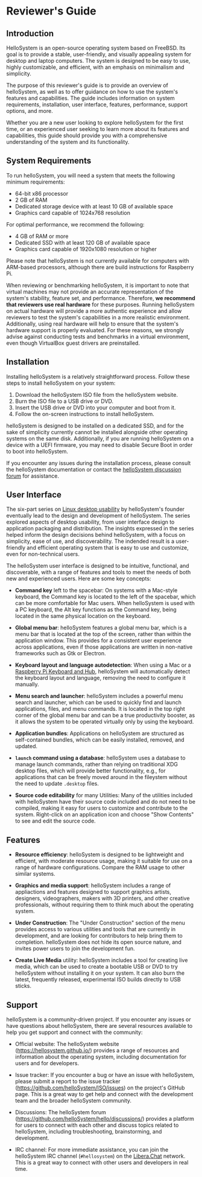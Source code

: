 # Reviewer's Guide

## Introduction
HelloSystem is an open-source operating system based on FreeBSD. Its goal is to provide a stable, user-friendly, and visually appealing system for desktop and laptop computers. The system is designed to be easy to use, highly customizable, and efficient, with an emphasis on minimalism and simplicity.

The purpose of this reviewer's guide is to provide an overview of helloSystem, as well as to offer guidance on how to use the system's features and capabilities. The guide includes information on system requirements, installation, user interface, features, performance, support options, and more.

Whether you are a new user looking to explore helloSystem for the first time, or an experienced user seeking to learn more about its features and capabilities, this guide should provide you with a comprehensive understanding of the system and its functionality.

## System Requirements

To run helloSystem, you will need a system that meets the following minimum requirements:

- 64-bit x86 processor
- 2 GB of RAM
- Dedicated storage device with at least 10 GB of available space
- Graphics card capable of 1024x768 resolution

For optimal performance, we recommend the following:

- 4 GB of RAM or more
- Dedicated SSD with at least 120 GB of available space
- Graphics card capable of 1920x1080 resolution or higher

Please note that helloSystem is not currently available for computers with ARM-based processors, although there are build instructions for Raspberry Pi.

When reviewing or benchmarking helloSystem, it is important to note that virtual machines may not provide an accurate representation of the system's stability, feature set, and performance. Therefore, **we recommend that reviewers use real hardware** for these purposes. Running helloSystem on actual hardware will provide a more authentic experience and allow reviewers to test the system's capabilities in a more realistic environment. Additionally, using real hardware will help to ensure that the system's hardware support is properly evaluated. For these reasons, we strongly advise against conducting tests and benchmarks in a virtual environment, even though VirtualBox guest drivers are preinstalled.

## Installation

Installing helloSystem is a relatively straightforward process. Follow these steps to install helloSystem on your system:

1. Download the helloSystem ISO file from the helloSystem website.
2. Burn the ISO file to a USB drive or DVD.
3. Insert the USB drive or DVD into your computer and boot from it.
4. Follow the on-screen instructions to install helloSystem.

helloSystem is designed to be installed on a dedicated SSD, and for the sake of simplicity currently cannot be installed alongside other operating systems on the same disk. Additionally, if you are running helloSystem on a device with a UEFI firmware, you may need to disable Secure Boot in order to boot into helloSystem.

If you encounter any issues during the installation process, please consult the helloSystem documentation or contact the [helloSystem discussion forum](https://github.com/helloSystem/hello/discussions/) for assistance.

## User Interface

The six-part series on [Linux desktop usability](https://medium.com/@probonopd/make-it-simple-linux-desktop-usability-part-1-5fa0fb369b42) by helloSystem's founder eventually lead to the design and development of helloSystem. The series explored aspects of  desktop usability, from user interface design to application packaging and distribution. The insights expressed in the series helped inform the design decisions behind helloSystem, with a focus on simplicity, ease of use, and discoverability. The indended result is a user-friendly and efficient operating system that is easy to use and customize, even for non-technical users.

The helloSystem user interface is designed to be intuitive, functional, and discoverable, with a range of features and tools to meet the needs of both new and experienced users. Here are some key concepts:

- **Command key** left to the spacebar: On systems with a Mac-style keyboard, the Command key is located to the left of the spacebar, which can be more comfortable for Mac users. When helloSystem is used with a PC keyboard, the Alt key functions as the Command key, being located in the same physical location on the keyboard.

- **Global menu bar**: helloSystem features a global menu bar, which is a menu bar that is located at the top of the screen, rather than within the application window. This provides for a consistent user experience across applications, even if those applications are written in non-native frameworks such as Gtk or Electron.

- **Keyboard layout and language autodetection**: When using a Mac or a [Raspberry Pi Keyboard and Hub](https://www.raspberrypi.com/products/raspberry-pi-keyboard-and-hub/), helloSystem will automatically detect the keyboard layout and language, removing the need to configure it manually.

- **Menu search and launcher**: helloSystem includes a powerful menu search and launcher, which can be used to quickly find and launch applications, files, and menu commands. It is located in the top right corner of the global menu bar and can be a true productivity booster, as it allows the system to be operated virtually only by using the keyboard.

- **Application bundles**: Applications on helloSystem are structured as self-contained bundles, which can be easily installed, removed, and updated.

- **`launch` command using a database**: helloSystem uses a database to manage launch commands, rather than relying on traditional XDG desktop files, which will provide better functionality, e.g., for applications that can be freely moved around in the fileystem without the need to update `.desktop` files.

- **Source code editability** for many Utilities: Many of the utilities included with helloSystem have their source code included and do not need to be compiled, making it easy for users to customize and contribute to the system. Right-click on an application icon and choose "Show Contents" to see and edit the source code.

## Features

- **Resource efficiency**: helloSystem is designed to be lightweight and efficient, with moderate resource usage, making it suitable for use on a range of hardware configurations. Compare the RAM usage to other similar systems.

- **Graphics and media support**: helloSystem includes a range of appliactions and features designed to support graphics artists, designers, videographers, makers with 3D printers, and other creative professionals, without requiring them to think much about the operating system.

- **Under Construction**: The "Under Construction" section of the menu provides access to various utilities and tools that are currently in development, and are looking for contributors to help bring them to completion. helloSystem does not hide its open source nature, and invites power users to join the development fun.

- **Create Live Media** utility: helloSystem includes a tool for creating live media, which can be used to create a bootable USB or DVD to try helloSystem without installing it on your system. It can also burn the latest, frequently released, experimental ISO builds directly to USB sticks.

## Support

helloSystem is a community-driven project. If you encounter any issues or have questions about helloSystem, there are several resources available to help you get support and connect with the community:

- Official website: The helloSystem website (https://hellosystem.github.io/) provides a range of resources and information about the operating system, including documentation for users and for developers.

- Issue tracker: If you encounter a bug or have an issue with helloSystem, please submit a report to the issue tracker (https://github.com/helloSystem/ISO/issues) on the project's GitHub page. This is a great way to get help and connect with the development team and the broader helloSystem community.

- Discussions: The helloSystem forum (https://github.com/helloSystem/hello/discussions/) provides a platform for users to connect with each other and discuss topics related to helloSystem, including troubleshooting, brainstorming, and development.

- IRC channel: For more immediate assistance, you can join the helloSystem IRC channel (`#hellosystem`) on the [Libera.Chat](https://libera.chat/) network. This is a great way to connect with other users and developers in real time.
